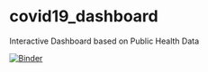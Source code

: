 # covid19_dashboard
Interactive Dashboard based on Public Health Data

[![Binder](https://mybinder.org/badge_logo.svg)](https://mybinder.org/v2/gh/mariaacorreia/covid19_dashboard/HEAD?urlpath=voila%2Frender%2FCOVID19_DASHBOARD.ipynb)
